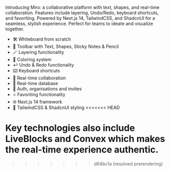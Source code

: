 Introducing Miro: a collaborative platform with text, shapes, and real-time collaboration. Features include layering, Undo/Redo, keyboard shortcuts, and favoriting. Powered by Next.js 14, TailwindCSS, and ShadcnUI for a seamless, stylish experience. Perfect for teams to ideate and visualize together.

- 🛠️ Whiteboard from scratch
- 🧰 Toolbar with Text, Shapes, Sticky Notes & Pencil
- 🪄 Layering functionality
- 🎨 Coloring system
- ↩️ Undo & Redo functionality
- ⌨️ Keyboard shortcuts
- 🤝 Real-time collaboration
- 💾 Real-time database
- 🔐 Auth, organisations and invites
- ⭐️ Favoriting functionality
- 🌐 Next.js 14 framework
- 💅 TailwindCSS & ShadcnUI styling
<<<<<<< HEAD

Key technologies also include LiveBlocks and Convex which makes the real-time experience authentic.
=======
>>>>>>> d64bc1a (resolved prerendering)
